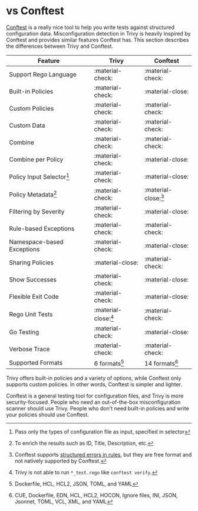 # vs Conftest
[Conftest][conftest] is a really nice tool to help you write tests against structured configuration data.
Misconfiguration detection in Trivy is heavily inspired by Conftest and provides similar features Conftest has.
This section describes the differences between Trivy and Conftest.

| Feature                     | Trivy                | Conftest             |
| --------------------------- | -------------------- | -------------------- |
| Support Rego Language       | :material-check:     | :material-check:     |
| Built-in Policies           | :material-check:     | :material-close:     |
| Custom Policies             | :material-check:     | :material-check:     |
| Custom Data                 | :material-check:     | :material-check:     |
| Combine                     | :material-check:     | :material-check:     |
| Combine per Policy          | :material-check:     | :material-close:     |
| Policy Input Selector[^1]   | :material-check:     | :material-close:     |
| Policy Metadata[^2]         | :material-check:     | :material-close:[^3] |
| Filtering by Severity       | :material-check:     | :material-close:     |
| Rule-based Exceptions       | :material-check:     | :material-check:     |
| Namespace-based Exceptions  | :material-check:     | :material-close:     |
| Sharing Policies            | :material-close:     | :material-check:     |
| Show Successes              | :material-check:     | :material-close:     |
| Flexible Exit Code          | :material-check:     | :material-close:     |
| Rego Unit Tests             | :material-close:[^4] | :material-check:     |
| Go Testing                  | :material-check:     | :material-close:     |
| Verbose Trace               | :material-check:     | :material-check:     |
| Supported Formats           | 6 formats[^5]        | 14 formats[^6]       |

Trivy offers built-in policies and a variety of options, while Conftest only supports custom policies.
In other words, Conftest is simpler and lighter.

Conftest is a general testing tool for configuration files, and Trivy is more security-focused.
People who need an out-of-the-box misconfiguration scanner should use Trivy.
People who don't need built-in policies and write your policies should use Conftest.

[^1]: Pass only the types of configuration file as input, specified in selector
[^2]: To enrich the results such as ID, Title, Description, etc.
[^3]: Conftest supports [structured errors in rules][conftest-structured], but they are free format and not natively supported by Conftest.
[^4]: Trivy is not able to run `*_test.rego` like `conftest verify`.
[^5]: Dockerfile, HCL, HCL2, JSON, TOML, and YAML
[^6]: CUE, Dockerfile, EDN, HCL, HCL2, HOCON, Ignore files, INI, JSON, Jsonnet, TOML, VCL, XML, and YAML


[conftest-structured]: https://github.com/open-policy-agent/conftest/pull/243
[conftest]: https://github.com/open-policy-agent/conftest
